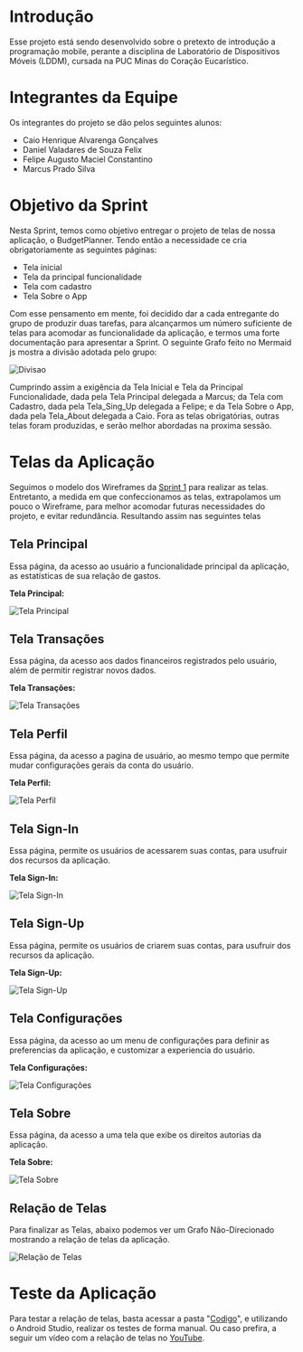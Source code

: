# Introdução

Esse projeto está sendo desenvolvido sobre o pretexto de introdução a programação mobile, perante a disciplina de Laboratório de Dispositivos Móveis (LDDM), cursada na PUC Minas do Coração Eucarístico.

# Integrantes da Equipe

Os integrantes do projeto se dão pelos seguintes alunos:

* Caio Henrique Alvarenga Gonçalves
* Daniel Valadares de Souza Felix
* Felipe Augusto Maciel Constantino
* Marcus Prado Silva

# Objetivo da Sprint

Nesta Sprint, temos como objetivo entregar o projeto de telas de nossa aplicação, o BudgetPlanner. Tendo então a necessidade ce cria obrigatoriamente as seguintes páginas:

* Tela inicial
* Tela da principal funcionalidade
* Tela com cadastro
* Tela Sobre o App

Com esse pensamento em mente, foi decidido dar a cada entregante do grupo de produzir duas tarefas, para alcançarmos um número suficiente de telas para acomodar as funcionalidade da aplicação, e termos uma forte documentação para apresentar a Sprint. O seguinte Grafo feito no Mermaid js mostra a divisão adotada pelo grupo: 

![Divisao](https://github.com/Daniel-Valadares/BudgetPlanner/blob/main/Entregas/Sprint2/img/Divisao.png)

Cumprindo assim a exigência da Tela Inicial e Tela da Principal Funcionalidade, dada pela Tela Principal delegada a Marcus; da Tela com Cadastro, dada pela Tela_Sing_Up delegada a Felipe; e da Tela Sobre o App, dada pela Tela_About delegada a Caio. Fora as telas obrigatórias, outras telas foram produzidas, e serão melhor abordadas na proxima sessão.

# Telas da Aplicação

Seguimos o modelo dos Wireframes da [Sprint 1](https://github.com/Daniel-Valadares/BudgetPlanner/tree/main/Entregas/Sprint1) para realizar as telas. Entretanto, a medida em que confeccionamos as telas, extrapolamos um pouco o Wireframe, para melhor acomodar futuras necessidades do projeto, e evitar redundância. Resultando assim nas seguintes telas

## Tela Principal

Essa página, da acesso ao usuário a funcionalidade principal da aplicação, as estatísticas de sua relação de gastos.

**Tela Principal:**

![Tela Principal](https://github.com/Daniel-Valadares/BudgetPlanner/blob/main/Entregas/Sprint2/img/TelaPrincipal.png)

## Tela Transações

Essa página, da acesso aos dados financeiros registrados pelo usuário, além de permitir registrar novos dados.

**Tela Transações:**

![Tela Transações](https://github.com/Daniel-Valadares/BudgetPlanner/blob/main/Entregas/Sprint2/img/TelaTransacoes.png)

## Tela Perfil

 Essa página, da acesso a pagina de usuário, ao mesmo tempo que permite mudar configurações gerais da conta do usuário.

**Tela Perfil:**

![Tela Perfil](https://github.com/Daniel-Valadares/BudgetPlanner/blob/main/Entregas/Sprint2/img/TelaPerfil.png)

## Tela Sign-In

Essa página, permite os usuários de acessarem suas contas, para usufruir dos recursos da aplicação.

**Tela Sign-In:**

![Tela Sign-In](https://github.com/Daniel-Valadares/BudgetPlanner/blob/main/Entregas/Sprint2/img/TelaSignIn.png)

## Tela Sign-Up

Essa página, permite os usuários de criarem suas contas, para usufruir dos recursos da aplicação.

**Tela Sign-Up:**

![Tela Sign-Up](https://github.com/Daniel-Valadares/BudgetPlanner/blob/main/Entregas/Sprint2/img/TelaSignUp.png)

## Tela Configurações 

 Essa página, da acesso ao um menu de configurações para definir as preferencias da aplicação, e customizar a experiencia do usuário.

**Tela Configurações:**

![Tela Configurações](https://github.com/Daniel-Valadares/BudgetPlanner/blob/main/Entregas/Sprint2/img/TelaConfiguracoes.png)

## Tela Sobre 

 Essa página, da acesso a uma tela que exibe os direitos autorias da aplicação.

**Tela Sobre:**

![Tela Sobre](https://github.com/Daniel-Valadares/BudgetPlanner/blob/main/Entregas/Sprint2/img/TelaSobre.png)

## Relação de Telas

Para finalizar as Telas, abaixo podemos ver um Grafo Não-Direcionado mostrando a relação de telas da aplicação.

![Relação de Telas](https://github.com/Daniel-Valadares/BudgetPlanner/blob/main/Entregas/Sprint2/img/RelacoesTela.jpg)

# Teste da Aplicação

Para testar a relação de telas, basta acessar a pasta "[Codigo](https://github.com/Daniel-Valadares/BudgetPlanner/blob/main/Entregas/Sprint2/Codigo)", e utilizando o Android Studio, realizar os testes de forma manual. Ou caso prefira, a seguir um vídeo com a relação de telas no [YouTube]().

